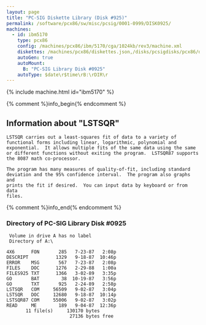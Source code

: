 ```yaml
---
layout: page
title: "PC-SIG Diskette Library (Disk #925)"
permalink: /software/pcx86/sw/misc/pcsig/0001-0999/DISK0925/
machines:
  - id: ibm5170
    type: pcx86
    config: /machines/pcx86/ibm/5170/cga/1024kb/rev3/machine.xml
    diskettes: /machines/pcx86/diskettes.json,/disks/pcsigdisks/pcx86/diskettes.json
    autoGen: true
    autoMount:
      B: "PC-SIG Library Disk #0925"
    autoType: $date\r$time\rB:\rDIR\r
---
```


{% include machine.html id="ibm5170" %}

{% comment %}info_begin{% endcomment %}

## Information about "LSTSQR"

    LSTSQR carries out a least-squares fit of data to a variety of
    functional forms including linear, logarithmic, polynomial and
    exponential.  It allows multiple fits of the same data using the same
    or different functions without exiting the program.  LSTSQR87 supports
    the 8087 math co-processor.
    
    The program has many measures of quality-of-fit, including standard
    deviation and the 95% confidence interval.  The program also graphs and
    prints the fit if desired.  You can input data by keyboard or from data
    files.
{% comment %}info_end{% endcomment %}


### Directory of PC-SIG Library Disk #0925

     Volume in drive A has no label
     Directory of A:\

    4X6      FON       285   7-23-87   2:08p
    DESCRIPT          1329   9-18-87  10:46p
    ERROR    MSG       567   7-23-87   2:08p
    FILES    DOC      1276   2-29-88   1:00a
    FILES925 TXT      1366   3-02-89   3:35p
    GO       BAT        38  10-19-87   3:56p
    GO       TXT       925   2-24-89   2:58p
    LSTSQR   COM     56509   9-02-87   3:04p
    LSTSQR   DOC     12680   9-18-87  10:14p
    LSTSQR87 COM     55006   9-02-87   3:02p
    READ     ME        189   9-04-87  12:36p
           11 file(s)     130170 bytes
                           27136 bytes free
